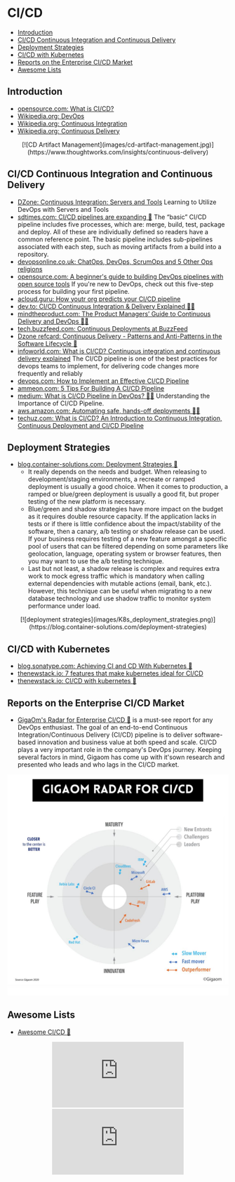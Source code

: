 # CI/CD
- [Introduction](#introduction)
- [CI/CD Continuous Integration and Continuous Delivery](#cicd-continuous-integration-and-continuous-delivery)
- [Deployment Strategies](#deployment-strategies)
- [CI/CD with Kubernetes](#cicd-with-kubernetes)
- [Reports on the Enterprise CI/CD Market](#reports-on-the-enterprise-cicd-market)
- [Awesome Lists](#awesome-lists)

## Introduction
* [opensource.com: What is CI/CD?](https://opensource.com/article/18/8/what-cicd)
* [Wikipedia.org: DevOps](https://en.wikipedia.org/wiki/DevOps)
* [Wikipedia.org: Continuous Integration](https://en.wikipedia.org/wiki/Continuous_integration)
* [Wikipedia.org: Continuous Delivery](https://en.wikipedia.org/wiki/Continuous_delivery)

<center>
[![CD Artifact Management](images/cd-artifact-management.jpg)](https://www.thoughtworks.com/insights/continuous-delivery)
</center>

## CI/CD Continuous Integration and Continuous Delivery
* [DZone: Continuous Integration: Servers and Tools](https://dzone.com/refcardz/continuous-integration-servers) Learning to Utilize DevOps with Servers and Tools
* [sdtimes.com: CI/CD pipelines are expanding 🌟](https://sdtimes.com/devops/ci-cd-pipelines-are-expanding/) The “basic” CI/CD pipeline includes five processes, which are: merge, build, test, package and deploy. All of these are individually defined so readers have a common reference point. The basic pipeline includes sub-pipelines associated with each step, such as moving artifacts from a build into a repository.
* [devopsonline.co.uk: ChatOps, DevOps, ScrumOps and 5 Other Ops religions](https://www.devopsonline.co.uk/chatops-devops-scrumops-and-5-other-ops-religions/)
* [opensource.com: A beginner's guide to building DevOps pipelines with open source tools](https://opensource.com/article/19/4/devops-pipeline) If you're new to DevOps, check out this five-step process for building your first pipeline.
* [acloud.guru: How youtr org predicts your CI/CD pipeline](https://info.acloud.guru/resources/brazeal-how-your-org-predicts-your-ci/cd-pipeline)
* [dev.to: CI/CD Continuous Integration & Delivery Explained 🌟🌟](https://dev.to/semaphore/ci-cd-continuous-integration-delivery-explained-75l)
* [mindtheproduct.com: The Product Managers’ Guide to Continuous Delivery and DevOps 🌟🌟](https://www.mindtheproduct.com/what-the-hell-are-ci-cd-and-devops-a-cheatsheet-for-the-rest-of-us/)
* [tech.buzzfeed.com: Continuous Deployments at BuzzFeed](https://tech.buzzfeed.com/continuous-deployments-at-buzzfeed-d171f76c1ac4)
* [Dzone refcard: Continuous Delivery - Patterns and Anti-Patterns in the Software Lifecycle 🌟](https://dzone.com/refcardz/continuous-delivery-patterns)
* [infoworld.com: What is CI/CD? Continuous integration and continuous delivery explained](https://www.infoworld.com/article/3271126/what-is-cicd-continuous-integration-and-continuous-delivery-explained.html) The CI/CD pipeline is one of the best practices for devops teams to implement, for delivering code changes more frequently and reliably
* [devops.com: How to Implement an Effective CI/CD Pipeline](https://devops.com/how-to-implement-an-effective-ci-cd-pipeline/)
* [ammeon.com: 5 Tips For Building A CI/CD Pipeline](https://www.ammeon.com/5-tips-for-building-ci-cd-pipeline/)
* [medium: What is CI/CD Pipeline in DevOps? 🌟🌟](https://medium.com/faun/what-is-ci-cd-pipeline-in-devops-6fba17a76e73) Understanding the Importance of CI/CD Pipeline.
* [aws.amazon.com: Automating safe, hands-off deployments 🌟🌟](https://aws.amazon.com/es/builders-library/automating-safe-hands-off-deployments/)
* [techuz.com: What is CI/CD? An Introduction to Continuous Integration, Continuous Deployment and CI/CD Pipeline](https://www.techuz.com/blog/what-is-ci-cd-an-introduction-to-continuous-integration-continuous-deployment-and-ci-cd-pipeline/)

## Deployment Strategies
- [blog.container-solutions.com: Deployment Strategies 🌟](https://blog.container-solutions.com/deployment-strategies) 
    - It really depends on the needs and budget. When releasing to development/staging environments, a recreate or ramped deployment is usually a good choice. When it comes to production, a ramped or blue/green deployment is usually a good fit, but proper testing of the new platform is necessary. 
    - Blue/green and shadow strategies have more impact on the budget as it requires double resource capacity. If the application lacks in tests or if there is little confidence about the impact/stability of the software, then a canary, a/b testing or shadow release can be used. If your business requires testing of a new feature amongst a specific pool of users that can be filtered depending on some parameters like geolocation, language, operating system or browser features, then you may want to use the a/b testing technique.
    - Last but not least, a shadow release is complex and requires extra work to mock egress traffic which is mandatory when calling external dependencies with mutable actions (email, bank, etc.). However, this technique can be useful when migrating to a new database technology and use shadow traffic to monitor system performance under load.

<center>
[![deployment strategies](images/K8s_deployment_strategies.png)](https://blog.container-solutions.com/deployment-strategies)
</center>

## CI/CD with Kubernetes
* [blog.sonatype.com: Achieving CI and CD With Kubernetes 🌟](https://blog.sonatype.com/achieving-ci/cd-with-kubernetes)
* [thenewstack.io: 7 features that make kubernetes ideal for CI/CD](https://thenewstack.io/7-features-that-make-kubernetes-ideal-for-ci-cd/)
* [thenewstack.io: CI/CD with kubernetes 🌟](https://thenewstack.io/ebooks/kubernetes/ci-cd-with-kubernetes/)

## Reports on the Enterprise CI/CD Market
* [GigaOm's Radar for Enterprise CI/CD 🌟](https://jfrog.com/whitepaper/gigaom-radar-for-enterprise-ci-cd/) is a must-see report for any DevOps enthusiast. The goal of an end-to-end Continuous Integration/Continuous Delivery (CI/CD) pipeline is to deliver software-based innovation and business value at both speed and scale. CI/CD plays a very important role in the company's DevOps journey. Keeping several factors in mind, Gigaom has come up with it'sown research and presented who leads and who lags in the CI/CD market.

[![gigaom cicd radar](images/gigaom_cicd_radar.jpg)](https://jfrog.com/whitepaper/gigaom-radar-for-enterprise-ci-cd/)

## Awesome Lists
* [Awesome CI/CD 🌟](https://github.com/cicdops/awesome-ciandcd)

<center>
<iframe src="https://www.youtube.com/embed/N8R3-eNVoEc" frameborder="0" allow="autoplay; encrypted-media" allowfullscreen></iframe>
</center>
<center>
<iframe src="https://www.youtube.com/embed/65BnTLcDAJI" frameborder="0" allow="autoplay; encrypted-media" allowfullscreen></iframe>
</center>




